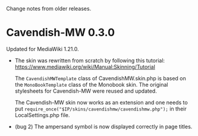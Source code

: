 Change notes from older releases.

# Cavendish-MW 0.3.0

Updated for MediaWiki 1.21.0.

* The skin was rewritten from scratch by following this tutorial:
  <https://www.mediawiki.org/wiki/Manual:Skinning/Tutorial>

  The `CavendishMWTemplate` class of CavendishMW.skin.php is based on the
  `MonoBookTemplate` class of the Monobook skin. The original stylesheets for
  Cavendish-MW were reused and updated.

  The Cavendish-MW skin now works as an extension and one needs to put
  `require_once("$IP/skins/cavendishmw/cavendishmw.php");` in their
  LocalSettings.php file.

* (bug 2) The ampersand symbol is now displayed correctly in page titles.
